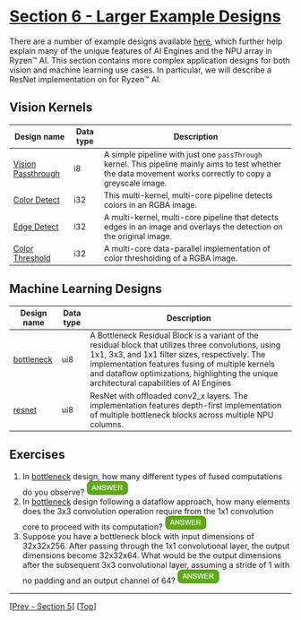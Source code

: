 <!---//===- README.md --------------------------*- Markdown -*-===//
//
// This file is licensed under the Apache License v2.0 with LLVM Exceptions.
// See https://llvm.org/LICENSE.txt for license information.
// SPDX-License-Identifier: Apache-2.0 WITH LLVM-exception
//
// Copyright (C) 2022, Advanced Micro Devices, Inc.
// 
//===----------------------------------------------------------------------===//-->

# <ins>Section 6 - Larger Example Designs</ins>

There are a number of example designs available [here](../../programming_examples/), which further help explain many of the unique features of AI Engines and the NPU array in Ryzen™ AI. This section contains more complex application designs for both vision and machine learning use cases. In particular, we will describe a ResNet implementation on for Ryzen™ AI.

## Vision Kernels

| Design name | Data type | Description | 
|-|-|-|
| [Vision Passthrough](../../programming_examples/vision/vision_passthrough/) | i8 | A simple pipeline with just one `passThrough` kernel. This pipeline mainly aims to test whether the data movement works correctly to copy a greyscale image. | 
| [Color Detect](../../programming_examples/vision/color_detect/) | i32 | This multi-kernel, multi-core pipeline detects colors in an RGBA image. | 
| [Edge Detect](../../programming_examples/vision/edge_detect/) | i32 | A multi-kernel, multi-core pipeline that detects edges in an image and overlays the detection on the original image. | 
| [Color Threshold](../../programming_examples/vision/color_threshold/) | i32 | A multi-core data-parallel implementation of color thresholding of a RGBA image. | 


## Machine Learning Designs

| Design name | Data type | Description | 
|-|-|-|
|[bottleneck](../../programming_examples/ml/bottleneck/)|ui8|A Bottleneck Residual Block is a variant of the residual block that utilizes three convolutions, using 1x1, 3x3, and 1x1 filter sizes, respectively. The implementation features fusing of multiple kernels and dataflow optimizations, highlighting the unique architectural capabilities of AI Engines|
|[resnet](../../programming_examples/ml/resnet/)|ui8|ResNet with offloaded conv2_x layers. The implementation features depth-first implementation of multiple bottleneck blocks across multiple NPU columns.|

## Exercises
1. In [bottleneck](../../programming_examples/ml/bottleneck/) design, how many different types of fused computations do you observe? <img src="../../mlir_tutorials/images/answer1.jpg" title="2. Convolution fused with ReLU and Convolution fused with element-wise addition. Please note that fusing adjacent convolution and batch norm layers is another inference-time optimization, which our implementation can handle." height=25>
2. In [bottleneck](../../programming_examples/ml/bottleneck/) design following a dataflow approach, how many elements does the 3x3 convolution operation require from the 1x1 convolution core to proceed with its computation? <img src="../../mlir_tutorials/images/answer1.jpg" title="3. This allows for the necessary neighborhood information required by the convolutional kernel to be available for processing." height=25>
3. Suppose you have a bottleneck block with input dimensions of 32x32x256. After passing through the 1x1 convolutional layer, the output dimensions become 32x32x64. What would be the output dimensions after the subsequent 3x3 convolutional layer, assuming a stride of 1 with no padding and an output channel of 64? <img src="../../mlir_tutorials/images/answer1.jpg" title="30×30×64. Without padding, the spatial dimensions would shrink by two pixels in each dimension due to the 3x3 convolution operation." height=25>

-----
[[Prev - Section 5](../section-5/)] [[Top](..)]

